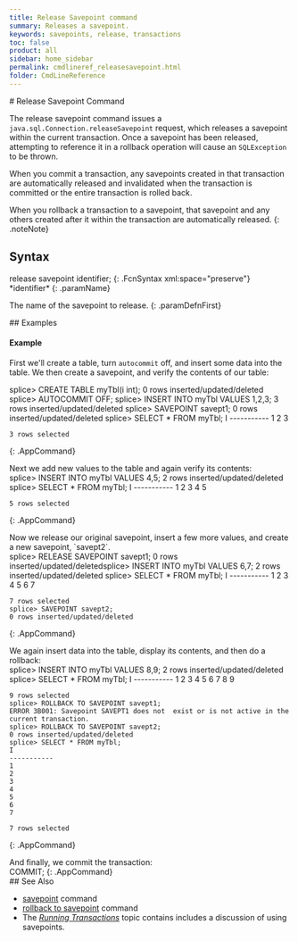 ```yaml
---
title: Release Savepoint command
summary: Releases a savepoint.
keywords: savepoints, release, transactions
toc: false
product: all
sidebar: home_sidebar
permalink: cmdlineref_releasesavepoint.html
folder: CmdLineReference
---
```

<section>
<div class="TopicContent" data-swiftype-index="true" markdown="1">
# Release Savepoint Command

The <span class="AppCommand">release savepoint</span> command issues a
`java.sql.Connection.releaseSavepoint` request, which releases a
savepoint within the current transaction. Once a savepoint has been
released, attempting to reference it in a rollback operation will cause
an `SQLException` to be thrown.

When you commit a transaction, any savepoints created in that
transaction are automatically released and invalidated when the
transaction is committed or the entire transaction is rolled back.

When you rollback a transaction to a savepoint, that savepoint and any
others created after it within the transaction are automatically
released.
{: .noteNote}

## Syntax

<div class="fcnWrapperWide" markdown="1">
    release savepoint identifier;
{: .FcnSyntax xml:space="preserve"}

</div>
<div class="paramList" markdown="1">
*identifier*
{: .paramName}

The name of the savepoint to release.
{: .paramDefnFirst}

</div>
## Examples

#### Example

First we'll create a table, turn `autocommit` off, and insert some data
into the table. We then create a savepoint, and verify the contents of
our table:

<div class="preWrapperWide" markdown="1">
    splice> CREATE TABLE myTbl(i int);
    0 rows inserted/updated/deleted
    splice> AUTOCOMMIT OFF;
    splice> INSERT INTO myTbl VALUES 1,2,3;
    3 rows inserted/updated/deleted
    splice> SAVEPOINT savept1;
    0 rows inserted/updated/deleted
    splice> SELECT * FROM myTbl;
    I
    -----------
    1
    2
    3

    3 rows selected
{: .AppCommand}

</div>
Next we add new values to the table and again verify its contents:

<div class="preWrapperWide" markdown="1">
    splice> INSERT INTO myTbl VALUES 4,5;
    2 rows inserted/updated/deleted
    splice> SELECT * FROM myTbl;
    I
    -----------
    1
    2
    3
    4
    5

    5 rows selected
{: .AppCommand}

</div>
Now we release our original savepoint, insert a few more values, and
create a new savepoint, `savept2`.

<div class="preWrapperWide" markdown="1">
    splice> RELEASE SAVEPOINT savept1;
    0 rows inserted/updated/deletedsplice> INSERT INTO myTbl VALUES 6,7;
    2 rows inserted/updated/deleted
    splice> SELECT * FROM myTbl;
    I
    -----------
    1
    2
    3
    4
    5
    6
    7

    7 rows selected
    splice> SAVEPOINT savept2;
    0 rows inserted/updated/deleted
{: .AppCommand}

</div>
We again insert data into the table, display its contents, and then do a
rollback:

<div class="preWrapperWide" markdown="1">
    splice> INSERT INTO myTbl VALUES 8,9;
    2 rows inserted/updated/deleted
    splice> SELECT * FROM myTbl;
    I
    -----------
    1
    2
    3
    4
    5
    6
    7
    8
    9

    9 rows selected
    splice> ROLLBACK TO SAVEPOINT savept1;
    ERROR 3B001: Savepoint SAVEPT1 does not  exist or is not active in the current transaction.
    splice> ROLLBACK TO SAVEPOINT savept2;
    0 rows inserted/updated/deleted
    splice> SELECT * FROM myTbl;
    I
    -----------
    1
    2
    3
    4
    5
    6
    7

    7 rows selected
{: .AppCommand}

</div>
And finally, we commit the transaction:

<div class="preWrapperWide" markdown="1">
    COMMIT;
{: .AppCommand}

</div>
## See Also

* [savepoint](cmdlineref_savepoint.html) command
* [rollback to savepoint](cmdlineref_rollbacktosavepoint.html) command
* The *[Running
  Transactions](developers_fundamentals_transactions.html)* topic
  contains includes a discussion of using savepoints.

</div>
</section>
